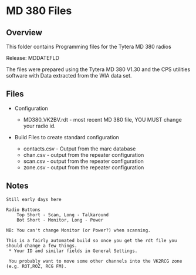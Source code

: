 # MD 380 Files

## Overview

This folder contains Programming files for the Tytera MD 380 radios

Release: MDDATEFLD

The files were prepared using the Tytera MD 380 V1.30 and the CPS utilities software with Data extracted from the WIA data set.

## Files
* Configuration
    - MD380_VK2BV.rdt - most recent MD 380 file, YOU MUST change your radio id.


* Build Files to create standard configuration

    - contacts.csv - Output from the marc database
    - chan.csv - output from the repeater configuration
    - scan.csv - output from the repeater configuration
    - zone.csv - output from the repeater configuration

## Notes

    Still early days here
    
    Radio Buttons 
        Top Short - Scan, Long - Talkaround
        Bot Short - Monitor, Long - Power
    
    NB: You can't change Monitor (or Power?) when scanning.
    
    This is a fairly automated build so once you get the rdt file you should change a few things.
     * Your ID and similar fields in General Settings.
     
     You probably want to move some other channels into the VK2RCG zone (e.g. ROT,ROZ, RCG FM).

